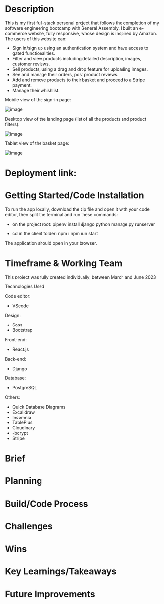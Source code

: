 # Description

This is my first full-stack personal project that follows the completion of my software engineering bootcamp with General Assembly.
I built an e-commerce website, fully responsive, whose design is inspired by Amazon.
The users of this website can:
- Sign in/sign up using an authentication system and have access to gated functionalities.
- Filter and view products including detailed description, images, customer reviews.
- Sell products, using a drag and drop feature for uploading images.
- See and manage their orders, post product reviews.
- Add and remove products to their basket and proceed to a Stripe payment.
- Manage their whishlist.

Mobile view of the sign-in page:

![image](https://github.com/gael37/Emporium/assets/113553373/5b49ecca-bab0-4a63-a6c6-e2a54db2e8bc)

Desktop view of the landing page (list of all the products and product filters):

![image](https://github.com/gael37/Emporium/assets/113553373/091c1c46-b8ab-44eb-8595-d21a2ea69067)

Tablet view of the basket page:

![image](https://github.com/gael37/Emporium/assets/113553373/f927954d-fa5a-4fa1-befc-9367f31b0888)




# Deployment link:


# Getting Started/Code Installation

To run the app locally, download the zip file and open it with your code editor, then split the terminal and run these commands:

- on the project root: 
pipenv install django
python manage.py runserver

- cd in the client folder:
npm i
npm run start

The application should open in your browser.

# Timeframe & Working Team

This project was fully created individually, between March and June 2023

Technologies Used

Code editor:
- VScode

Design:
- Sass
- Bootstrap

Front-end:
- React.js

Back-end:

- Django

Database:
- PostgreSQL

Others:
- Quick Database Diagrams
- Excalidraw
- Insomnia
- TablePlus
- Cloudinary
- -bcrypt
- Stripe

# Brief



# Planning


# Build/Code Process



# Challenges



# Wins



# Key Learnings/Takeaways



# Future Improvements


